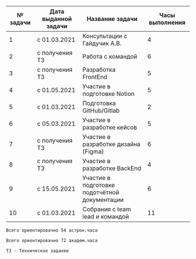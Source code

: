 |№ задачи | Дата выданной задачи | Название задачи | Часы выполнения |
| ------------ | ------------ | ------------ | ------------ |
| 1 | с 01.03.2021 | Консультации с Гайдучик А.В. | 4 |
| 2 | с получения ТЗ | Работа с командой | 6 |
| 3 | с получения ТЗ | Разработка FrontEnd | 5 |
| 4 | с 01.05.2021 |Участие в подготовке Notion | 5 |
| 5| с 01.03.2021 | Подготовка GitHub/Gitlab | 2 |
| 6 | с 05.03.2021 | Участие в разработке кейсов | 5 |
| 7| с получения ТЗ | Участие в разработке дизайна (Figma) | 6 |
| 8 | с получения ТЗ | Участие в разработке BackEnd | 4 |
| 9| с 15.05.2021 | Участие в подготовке подотчётной документации | 6 |
|10 |с 01.03.2021  |Собрания с team lead и командой| 11|


`Всего ориентировачно 54 астрон.часа `

`Всего ориентировачно 72 академ.часа `

`ТЗ - Техническое задание`
